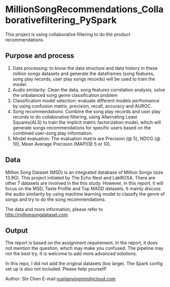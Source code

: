 # MillionSongRecommendations_Collaborativefiltering_PySpark
This project is using collaborative filtering to do the product recommendations.

## Purpose and process
1. Data processing: to know the data structure and data history in these million songs datasets and generate the dataframes (song features, song play records, user play songs records) will be used to train the model.
2. Audio similarity: Clean the data, song features correlation analysis, solve the unbalanced song genre classification problem
3. Classification model selection: evaluate different models perfromance by using confusion matrix, precision, recall, accuracy and AUROC.
4. Song recommendations: Combine the song play records and user play records to do collaborative filtering, using Alternating Least Squares(ALS) to train the implicit matric factorization model, which will generate songs recommendations for specific users based on the combined user-song play information. 
5. Model evaluation: The evaluation matrix are Precision (@ 5), NDCG (@ 10), Mean Average Precision (MAP)(@ 5 or 10).

## Data
Million Song Dataset (MSD) is an integrated database of Million Songs (size 13.9G). This project initiated by The Echo Nest and LabROSA. There are other 7 datasets are involved in the this study. However, in this report, it will focus on the MSD, Taste Profile and Top MAGD datasets. It mainly discuss the audio similarity by using machine learning model to classify the genre of songs and try to do the song recommendations.

The data and more information, please refer to http://millionsongdataset.com

## Output
The report is based on the assignment requirement. In the report, it does not mention the question, which may make you confused.
The pipeline may not the best try. It is welcome to add more advanced solutions.


In this repo, I did not add the original datasets (too large). The Spark config set up is also not included. Please help yourself!

Author: Shi Chen
E-mail:yuejianyingmm@icloud.com
